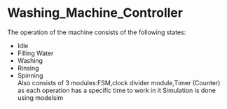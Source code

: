 # Washing_Machine_Controller
The operation of the machine consists of the following states:
* Idle
* Filling Water
* Washing
* Rinsing
* Spinning
<br> Also consists of 3 modules:FSM,clock divider module,Timer (Counter) as each operation has a specific time to
work in it
Simulation is done using modelsim
